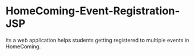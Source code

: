 # HomeComing-Event-Registration-JSP
Its a web application helps students getting registered to multiple events in HomeComing.
